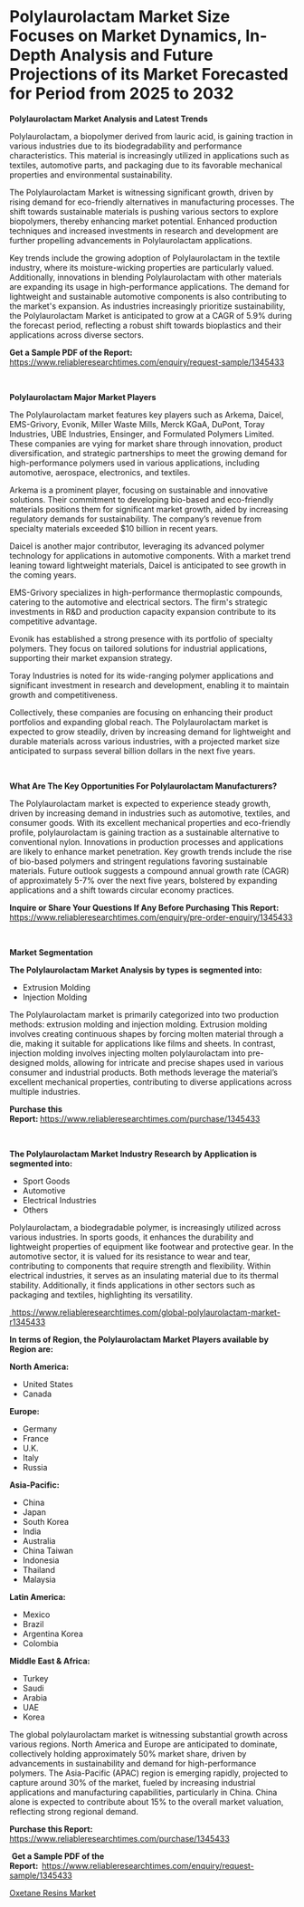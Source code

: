 <p><h1>Polylaurolactam Market Size Focuses on Market Dynamics, In-Depth Analysis and Future Projections of its Market Forecasted for Period from 2025 to 2032</h1></p><p><strong>Polylaurolactam Market Analysis and Latest Trends</strong></p>
<p><p>Polylaurolactam, a biopolymer derived from lauric acid, is gaining traction in various industries due to its biodegradability and performance characteristics. This material is increasingly utilized in applications such as textiles, automotive parts, and packaging due to its favorable mechanical properties and environmental sustainability.</p><p>The Polylaurolactam Market is witnessing significant growth, driven by rising demand for eco-friendly alternatives in manufacturing processes. The shift towards sustainable materials is pushing various sectors to explore biopolymers, thereby enhancing market potential. Enhanced production techniques and increased investments in research and development are further propelling advancements in Polylaurolactam applications.</p><p>Key trends include the growing adoption of Polylaurolactam in the textile industry, where its moisture-wicking properties are particularly valued. Additionally, innovations in blending Polylaurolactam with other materials are expanding its usage in high-performance applications. The demand for lightweight and sustainable automotive components is also contributing to the market's expansion. As industries increasingly prioritize sustainability, the Polylaurolactam Market is anticipated to grow at a CAGR of 5.9% during the forecast period, reflecting a robust shift towards bioplastics and their applications across diverse sectors.</p></p>
<p><strong>Get a Sample PDF of the Report:&nbsp;</strong> <a href="https://www.reliableresearchtimes.com/enquiry/request-sample/1345433?utm_campaign=2033&utm_medium=2&utm_source=Github&utm_content=ia&utm_term=02022025&utm_id=polylaurolactam">https://www.reliableresearchtimes.com/enquiry/request-sample/1345433</a></p>
<p>&nbsp;</p>
<p><strong>Polylaurolactam Major Market Players</strong></p>
<p><p>The Polylaurolactam market features key players such as Arkema, Daicel, EMS-Grivory, Evonik, Miller Waste Mills, Merck KGaA, DuPont, Toray Industries, UBE Industries, Ensinger, and Formulated Polymers Limited. These companies are vying for market share through innovation, product diversification, and strategic partnerships to meet the growing demand for high-performance polymers used in various applications, including automotive, aerospace, electronics, and textiles.</p><p>Arkema is a prominent player, focusing on sustainable and innovative solutions. Their commitment to developing bio-based and eco-friendly materials positions them for significant market growth, aided by increasing regulatory demands for sustainability. The company’s revenue from specialty materials exceeded $10 billion in recent years.</p><p>Daicel is another major contributor, leveraging its advanced polymer technology for applications in automotive components. With a market trend leaning toward lightweight materials, Daicel is anticipated to see growth in the coming years.</p><p>EMS-Grivory specializes in high-performance thermoplastic compounds, catering to the automotive and electrical sectors. The firm's strategic investments in R&D and production capacity expansion contribute to its competitive advantage.</p><p>Evonik has established a strong presence with its portfolio of specialty polymers. They focus on tailored solutions for industrial applications, supporting their market expansion strategy.</p><p>Toray Industries is noted for its wide-ranging polymer applications and significant investment in research and development, enabling it to maintain growth and competitiveness.</p><p>Collectively, these companies are focusing on enhancing their product portfolios and expanding global reach. The Polylaurolactam market is expected to grow steadily, driven by increasing demand for lightweight and durable materials across various industries, with a projected market size anticipated to surpass several billion dollars in the next five years.</p></p>
<p>&nbsp;</p>
<p><strong>What Are The Key Opportunities For Polylaurolactam Manufacturers?</strong></p>
<p><p>The Polylaurolactam market is expected to experience steady growth, driven by increasing demand in industries such as automotive, textiles, and consumer goods. With its excellent mechanical properties and eco-friendly profile, polylaurolactam is gaining traction as a sustainable alternative to conventional nylon. Innovations in production processes and applications are likely to enhance market penetration. Key growth trends include the rise of bio-based polymers and stringent regulations favoring sustainable materials. Future outlook suggests a compound annual growth rate (CAGR) of approximately 5-7% over the next five years, bolstered by expanding applications and a shift towards circular economy practices.</p></p>
<p><strong>Inquire or Share Your Questions If Any Before Purchasing This Report:</strong> <a href="https://www.reliableresearchtimes.com/enquiry/pre-order-enquiry/1345433?utm_campaign=2033&utm_medium=2&utm_source=Github&utm_content=ia&utm_term=02022025&utm_id=polylaurolactam">https://www.reliableresearchtimes.com/enquiry/pre-order-enquiry/1345433</a></p>
<p>&nbsp;</p>
<p><strong>Market Segmentation</strong></p>
<p><strong>The Polylaurolactam Market Analysis by types is segmented into:</strong></p>
<p><ul><li>Extrusion Molding</li><li>Injection Molding</li></ul></p>
<p><p>The Polylaurolactam market is primarily categorized into two production methods: extrusion molding and injection molding. Extrusion molding involves creating continuous shapes by forcing molten material through a die, making it suitable for applications like films and sheets. In contrast, injection molding involves injecting molten polylaurolactam into pre-designed molds, allowing for intricate and precise shapes used in various consumer and industrial products. Both methods leverage the material’s excellent mechanical properties, contributing to diverse applications across multiple industries.</p></p>
<p><strong>Purchase this Report:&nbsp;</strong><a href="https://www.reliableresearchtimes.com/purchase/1345433?utm_campaign=2033&utm_medium=2&utm_source=Github&utm_content=ia&utm_term=02022025&utm_id=polylaurolactam">https://www.reliableresearchtimes.com/purchase/1345433</a></p>
<p>&nbsp;</p>
<p><strong>The Polylaurolactam Market Industry Research by Application is segmented into:</strong></p>
<p><ul><li>Sport Goods</li><li>Automotive</li><li>Electrical Industries</li><li>Others</li></ul></p>
<p><p>Polylaurolactam, a biodegradable polymer, is increasingly utilized across various industries. In sports goods, it enhances the durability and lightweight properties of equipment like footwear and protective gear. In the automotive sector, it is valued for its resistance to wear and tear, contributing to components that require strength and flexibility. Within electrical industries, it serves as an insulating material due to its thermal stability. Additionally, it finds applications in other sectors such as packaging and textiles, highlighting its versatility.</p></p>
<p><a href="https://www.reliableresearchtimes.com/global-polylaurolactam-market-r1345433?utm_campaign=2033&utm_medium=2&utm_source=Github&utm_content=ia&utm_term=02022025&utm_id=polylaurolactam">&nbsp;https://www.reliableresearchtimes.com/global-polylaurolactam-market-r1345433</a></p>
<p><strong>In terms of Region, the Polylaurolactam Market Players available by Region are:</strong></p>
<p>
    <p> <strong> North America: </strong>
        <ul>
            <li>United States</li>
            <li>Canada</li>
        </ul>
        </p> 
    <p> <strong> Europe: </strong>
        <ul>
            <li>Germany</li>
            <li>France</li>
            <li>U.K.</li>
            <li>Italy</li>
            <li>Russia</li>
        </ul>
        </p> 
    <p> <strong> Asia-Pacific: </strong>
        <ul>
            <li>China</li>
            <li>Japan</li>
            <li>South Korea</li>
            <li>India</li>
            <li>Australia</li>
            <li>China Taiwan</li>
            <li>Indonesia</li>
            <li>Thailand</li>
            <li>Malaysia</li>
        </ul>
        </p> 
    <p> <strong> Latin America: </strong>
        <ul>
            <li>Mexico</li>
            <li>Brazil</li>
            <li>Argentina Korea</li>
            <li>Colombia</li>
        </ul>
        </p> 
    <p> <strong> Middle East & Africa: </strong>
        <ul>
            <li>Turkey</li>
            <li>Saudi</li>
            <li>Arabia</li>
            <li>UAE</li>
            <li>Korea</li>
        </ul>
    </p>
    </p>
<p><p>The global polylaurolactam market is witnessing substantial growth across various regions. North America and Europe are anticipated to dominate, collectively holding approximately 50% market share, driven by advancements in sustainability and demand for high-performance polymers. The Asia-Pacific (APAC) region is emerging rapidly, projected to capture around 30% of the market, fueled by increasing industrial applications and manufacturing capabilities, particularly in China. China alone is expected to contribute about 15% to the overall market valuation, reflecting strong regional demand.</p></p>
<p><strong>Purchase this Report: </strong><a href="https://www.reliableresearchtimes.com/purchase/1345433?utm_campaign=2033&utm_medium=2&utm_source=Github&utm_content=ia&utm_term=02022025&utm_id=polylaurolactam">https://www.reliableresearchtimes.com/purchase/1345433</a></p>
<p>&nbsp;<strong>Get a Sample PDF of the Report:&nbsp;&nbsp;</strong><a href="https://www.reliableresearchtimes.com/enquiry/request-sample/1345433?utm_campaign=2033&utm_medium=2&utm_source=Github&utm_content=ia&utm_term=02022025&utm_id=polylaurolactam">https://www.reliableresearchtimes.com/enquiry/request-sample/1345433</a></p>
<p><strong></strong></p>
<p><p><a href="https://github.com/ygfu6u/Market-Research-Report-List-1/blob/main/oxetane-resins-market.md?utm_campaign=2033&utm_medium=2&utm_source=Github&utm_content=ia&utm_term=02022025&utm_id=polylaurolactam">Oxetane Resins Market</a></p></p>